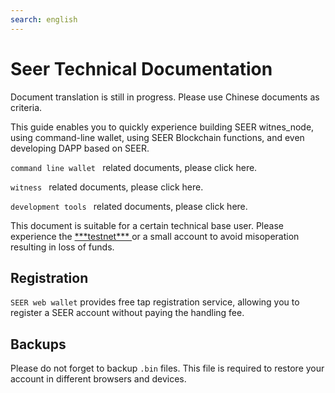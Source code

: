 ```yaml
---
search: english
---
```


# Seer Technical Documentation

<p class="warning">
  Document translation is still in progress. Please use  <a router-link="/zh-Hans">Chinese documents</a> as criteria.
</p>

This guide enables you to quickly experience building SEER witnes_node, using command-line wallet, using SEER Blockchain functions, and even developing DAPP based on SEER.

<a router-link= "/cli" > `command line wallet `</a> related documents, please click here.

<a router-link= "/witness" > `witness `</a> related documents, please click here.

<a router-link= "/tools" > `development tools `</a> related documents, please click here.

<p class= "danger" >
This document is suitable for a certain technical base user. Please experience the <a href= "http://123.206.78.97/" > ***testnet*** </a> or a small account to avoid misoperation resulting in loss of funds.
</p>

## Registration

`SEER web wallet` provides free tap registration service, allowing you to register a SEER account without paying the handling fee.

## Backups

Please do not forget to backup `.bin` files. This file is required to restore your account in different browsers and devices.
